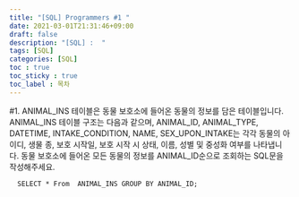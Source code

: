 ```yaml
---
title: "[SQL] Programmers #1 "
date: 2021-03-01T21:31:46+09:00
draft: false
description: "[SQL] :  "
tags: [SQL]
categories: [SQL]
toc : true
toc_sticky : true
toc_label : 목차
---
```


#1. 
ANIMAL_INS 테이블은 동물 보호소에 들어온 동물의 정보를 담은 테이블입니다. ANIMAL_INS 테이블 구조는 다음과 같으며, ANIMAL_ID, ANIMAL_TYPE, DATETIME, INTAKE_CONDITION, NAME, SEX_UPON_INTAKE는 각각 동물의 아이디, 생물 종, 보호 시작일, 보호 시작 시 상태, 이름, 성별 및 중성화 여부를 나타냅니다.
동물 보호소에 들어온 모든 동물의 정보를 ANIMAL_ID순으로 조회하는 SQL문을 작성해주세요. 


```
  SELECT * From  ANIMAL_INS GROUP BY ANIMAL_ID;

```
